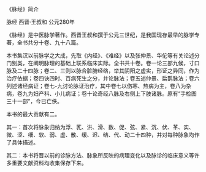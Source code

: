 《脉经》简介

脉经 西晋·王叔和 公元280年

《脉经》是中医脉学著作。西晋王叔和撰于公元三世纪，是我国现存最早的脉学专著，全书共分十卷、九十八篇。

本书集汉以前脉学之大成，先取《内经》、《难经》以及张仲景、华佗等有关论述分门别类，在阐明脉理的基础上联系临床实际。全书共十卷。卷一论三部九候，寸口脉及二十四脉；卷二、三则以脉合脏腑经络，举其阴阳之虚实，形证之异同，作为治疗依据；卷四诀四时、百病死生之分，并论脉法；卷五述仲景、扁鹊脉法；卷六列述诸经病证；卷七-九讨论脉证治疗，其中卷七以伤寒、热病为主，卷八为杂病，卷九为妇产科、小儿病证；卷十论奇经八脉及右侧上下肢诸脉。原有“手检图三十一部”，今已亡佚。

本书的最大贡献有二。

其一：首次将脉象归纳为浮、芤、洪、滑、数、促、弦、紧、沉、伏、革、实、微、涩、细、软、弱、虚、散、缓、迟、结、代、动二十四种，并对每种脉象均作了具体描述。

其二：本书将晋以前的诊脉方法、脉象所反映的病理变化以及脉诊的临床意义等许多重要文献资料均收集保存下来。

